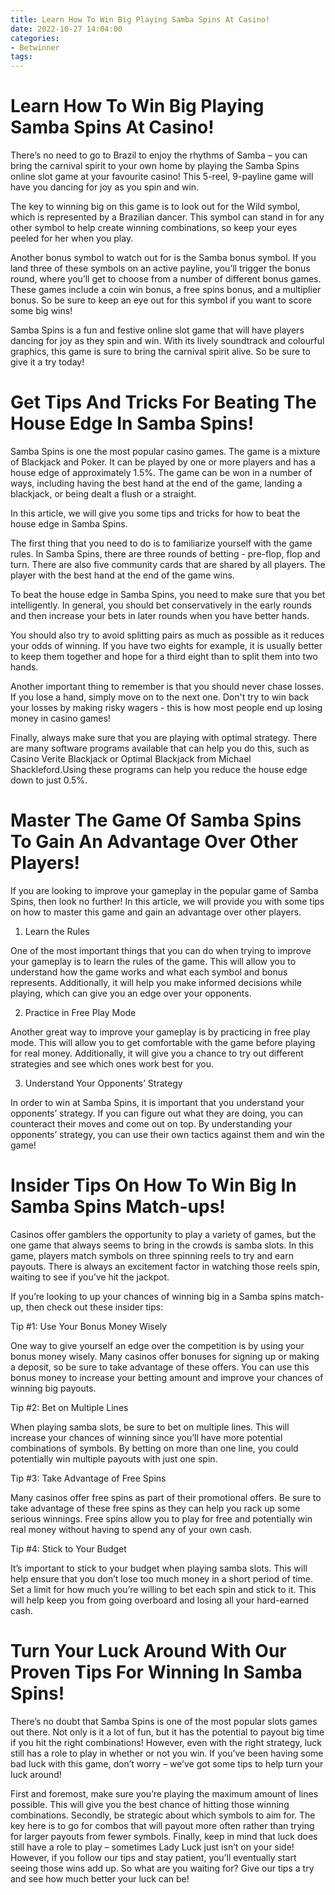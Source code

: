 ```yaml
---
title: Learn How To Win Big Playing Samba Spins At Casino!
date: 2022-10-27 14:04:00
categories:
- Betwinner
tags:
---
```



#  Learn How To Win Big Playing Samba Spins At Casino!

There’s no need to go to Brazil to enjoy the rhythms of Samba – you can bring the carnival spirit to your own home by playing the Samba Spins online slot game at your favourite casino! This 5-reel, 9-payline game will have you dancing for joy as you spin and win.

The key to winning big on this game is to look out for the Wild symbol, which is represented by a Brazilian dancer. This symbol can stand in for any other symbol to help create winning combinations, so keep your eyes peeled for her when you play.

Another bonus symbol to watch out for is the Samba bonus symbol. If you land three of these symbols on an active payline, you’ll trigger the bonus round, where you’ll get to choose from a number of different bonus games. These games include a coin win bonus, a free spins bonus, and a multiplier bonus. So be sure to keep an eye out for this symbol if you want to score some big wins!

Samba Spins is a fun and festive online slot game that will have players dancing for joy as they spin and win. With its lively soundtrack and colourful graphics, this game is sure to bring the carnival spirit alive. So be sure to give it a try today!

#  Get Tips And Tricks For Beating The House Edge In Samba Spins!

Samba Spins is one the most popular casino games. The game is a mixture of Blackjack and Poker. It can be played by one or more players and has a house edge of approximately 1.5%. The game can be won in a number of ways, including having the best hand at the end of the game, landing a blackjack, or being dealt a flush or a straight.

In this article, we will give you some tips and tricks for how to beat the house edge in Samba Spins.

The first thing that you need to do is to familiarize yourself with the game rules. In Samba Spins, there are three rounds of betting - pre-flop, flop and turn. There are also five community cards that are shared by all players. The player with the best hand at the end of the game wins.

To beat the house edge in Samba Spins, you need to make sure that you bet intelligently. In general, you should bet conservatively in the early rounds and then increase your bets in later rounds when you have better hands.

You should also try to avoid splitting pairs as much as possible as it reduces your odds of winning. If you have two eights for example, it is usually better to keep them together and hope for a third eight than to split them into two hands.

Another important thing to remember is that you should never chase losses. If you lose a hand, simply move on to the next one. Don't try to win back your losses by making risky wagers - this is how most people end up losing money in casino games!

Finally, always make sure that you are playing with optimal strategy. There are many software programs available that can help you do this, such as Casino Verite Blackjack or Optimal Blackjack from Michael Shackleford.Using these programs can help you reduce the house edge down to just 0.5%.

#  Master The Game Of Samba Spins To Gain An Advantage Over Other Players!

If you are looking to improve your gameplay in the popular game of Samba Spins, then look no further! In this article, we will provide you with some tips on how to master this game and gain an advantage over other players.

1. Learn the Rules

One of the most important things that you can do when trying to improve your gameplay is to learn the rules of the game. This will allow you to understand how the game works and what each symbol and bonus represents. Additionally, it will help you make informed decisions while playing, which can give you an edge over your opponents.

2. Practice in Free Play Mode

Another great way to improve your gameplay is by practicing in free play mode. This will allow you to get comfortable with the game before playing for real money. Additionally, it will give you a chance to try out different strategies and see which ones work best for you.

3. Understand Your Opponents’ Strategy

In order to win at Samba Spins, it is important that you understand your opponents’ strategy. If you can figure out what they are doing, you can counteract their moves and come out on top. By understanding your opponents’ strategy, you can use their own tactics against them and win the game!

#  Insider Tips On How To Win Big In Samba Spins Match-ups!

Casinos offer gamblers the opportunity to play a variety of games, but the one game that always seems to bring in the crowds is samba slots. In this game, players match symbols on three spinning reels to try and earn payouts. There is always an excitement factor in watching those reels spin, waiting to see if you’ve hit the jackpot.

If you’re looking to up your chances of winning big in a Samba spins match-up, then check out these insider tips:

Tip #1: Use Your Bonus Money Wisely

One way to give yourself an edge over the competition is by using your bonus money wisely. Many casinos offer bonuses for signing up or making a deposit, so be sure to take advantage of these offers. You can use this bonus money to increase your betting amount and improve your chances of winning big payouts.

Tip #2: Bet on Multiple Lines

When playing samba slots, be sure to bet on multiple lines. This will increase your chances of winning since you’ll have more potential combinations of symbols. By betting on more than one line, you could potentially win multiple payouts with just one spin.

Tip #3: Take Advantage of Free Spins

Many casinos offer free spins as part of their promotional offers. Be sure to take advantage of these free spins as they can help you rack up some serious winnings. Free spins allow you to play for free and potentially win real money without having to spend any of your own cash.

Tip #4: Stick to Your Budget

It’s important to stick to your budget when playing samba slots. This will help ensure that you don’t lose too much money in a short period of time. Set a limit for how much you’re willing to bet each spin and stick to it. This will help keep you from going overboard and losing all your hard-earned cash.

#  Turn Your Luck Around With Our Proven Tips For Winning In Samba Spins!

There’s no doubt that Samba Spins is one of the most popular slots games out there. Not only is it a lot of fun, but it has the potential to payout big time if you hit the right combinations! However, even with the right strategy, luck still has a role to play in whether or not you win. If you’ve been having some bad luck with this game, don’t worry – we’ve got some tips to help turn your luck around!

First and foremost, make sure you’re playing the maximum amount of lines possible. This will give you the best chance of hitting those winning combinations. Secondly, be strategic about which symbols to aim for. The key here is to go for combos that will payout more often rather than trying for larger payouts from fewer symbols. Finally, keep in mind that luck does still have a role to play – sometimes Lady Luck just isn’t on your side! However, if you follow our tips and stay patient, you’ll eventually start seeing those wins add up. So what are you waiting for? Give our tips a try and see how much better your luck can be!